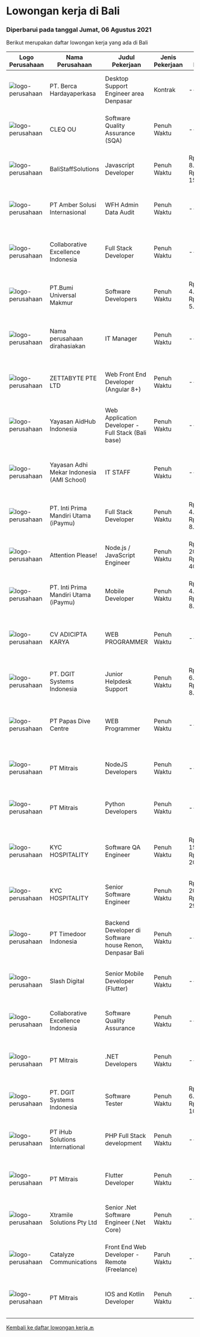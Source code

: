 
  # Lowongan kerja di Bali

  ### Diperbarui pada tanggal Jumat, 06 Agustus 2021

  Berikut merupakan daftar lowongan kerja yang ada di Bali

  |Logo Perusahaan | Nama Perusahaan | Judul Pekerjaan | Jenis Pekerjaan | Gaji Pekerjaan | Lokasi | Deskripsi | Tanggal diunggah | Pranala |
  | -------------- | --------------- | --------------- | --------- | --------- | -------------- | ------- | ----------- | ----------- |
  |![logo-perusahaan](https://image-service-cdn.seek.com.au/6a76252207cfed561e664c874d4631f4aefd8409/ee4dce1061f3f616224767ad58cb2fc751b8d2dc)|PT. Berca Hardayaperkasa|Desktop Support Engineer area Denpasar|Kontrak|---|Bali|Responsibilities : Analyzing, diagnosing, and installation to several areas including desktop hardware, operating systems (Windows 7/8/10),...|Rabu, 04 Agustus 2021|https://www.jobstreet.co.id/id/job/desktop-support-engineer-area-denpasar-3592637?token=0~3db87dba-ce0b-4040-b4bf-b95adb8d1366&sectionRank=1&jobId=jobstreet-id-job-3592637|
|![logo-perusahaan](https://image-service-cdn.seek.com.au/54f28e3300fe2711cae0fa036939e6659a80604e/ee4dce1061f3f616224767ad58cb2fc751b8d2dc)|CLEQ OU|Software Quality Assurance (SQA)|Penuh Waktu|---|Badung|About ItsavirusItsavirus is a software company with offices in Bali, Singapore and Amsterdam. With a relative small group of people, we work on great...|Kamis, 05 Agustus 2021|https://www.jobstreet.co.id/id/job/software-quality-assurance-sqa-3593883?token=0~3db87dba-ce0b-4040-b4bf-b95adb8d1366&sectionRank=2&jobId=jobstreet-id-job-3593883|
|![logo-perusahaan](https://us.123rf.com/450wm/pavelstasevich/pavelstasevich1811/pavelstasevich181101027/112815900-stock-vector-no-image-available-icon-flat-vector.jpg?ver=6)|BaliStaffSolutions|Javascript Developer|Penuh Waktu|Rp. 8.000.000-Rp. 15.000.000|Bali|An  American digital gaming company is looking for a full-time Javascript Developer (Bali based).The company is privately-owned, profitable, and...|Kamis, 05 Agustus 2021|https://www.jobstreet.co.id/id/job/javascript-developer-3594458?token=0~3db87dba-ce0b-4040-b4bf-b95adb8d1366&sectionRank=3&jobId=jobstreet-id-job-3594458|
|![logo-perusahaan](https://us.123rf.com/450wm/pavelstasevich/pavelstasevich1811/pavelstasevich181101027/112815900-stock-vector-no-image-available-icon-flat-vector.jpg?ver=6)|PT Amber Solusi Internasional|WFH Admin Data Audit|Penuh Waktu|---|Bali|Job Responsibilities: Data extraction, preparation, formula-calculation, formatting, cleaning up (this can be for item master data, pricing, customer...|Rabu, 04 Agustus 2021|https://www.jobstreet.co.id/id/job/wfh-admin-data-audit-3592720?token=0~3db87dba-ce0b-4040-b4bf-b95adb8d1366&sectionRank=4&jobId=jobstreet-id-job-3592720|
|![logo-perusahaan](https://image-service-cdn.seek.com.au/7145b1ba6bc0dbd678e2bf86d776dd2b1b9b81f6/ee4dce1061f3f616224767ad58cb2fc751b8d2dc)|Collaborative Excellence Indonesia|Full Stack Developer|Penuh Waktu|---|Jakarta Raya|Responsibilities: Work with Business/Product Owners/product development team/Project Manager to design, develop, maintain and enhance web-based &amp;...|Kamis, 05 Agustus 2021|https://www.jobstreet.co.id/id/job/full-stack-developer-3582381?token=0~3db87dba-ce0b-4040-b4bf-b95adb8d1366&sectionRank=5&jobId=jobstreet-id-job-3582381|
|![logo-perusahaan](https://image-service-cdn.seek.com.au/a46c597fb3036e7453cd08327741b8da60addc20/ee4dce1061f3f616224767ad58cb2fc751b8d2dc)|PT.Bumi Universal Makmur|Software Developers|Penuh Waktu|Rp. 4.000.000-Rp. 5.000.000|Surabaya|Knowledge or Experience in Computer Animation such as Blender and Unreal Engine also encouraged to apply Preferably Staff (non-management &amp;...|Rabu, 04 Agustus 2021|https://www.jobstreet.co.id/id/job/software-developers-3585780?token=0~3db87dba-ce0b-4040-b4bf-b95adb8d1366&sectionRank=6&jobId=jobstreet-id-job-3585780|
|![logo-perusahaan](https://us.123rf.com/450wm/pavelstasevich/pavelstasevich1811/pavelstasevich181101027/112815900-stock-vector-no-image-available-icon-flat-vector.jpg?ver=6)|Nama perusahaan dirahasiakan|IT Manager|Penuh Waktu|---|Bali|Pendidikan minimal S1 segala jurusan Memiliki pengetahuan mengenai PHP dan bahasa pemrograman lainnya atau menguasai jaringan Gaji negotiable...|Senin, 02 Agustus 2021|https://www.jobstreet.co.id/id/job/it-manager-3590361?token=0~3db87dba-ce0b-4040-b4bf-b95adb8d1366&sectionRank=7&jobId=jobstreet-id-job-3590361|
|![logo-perusahaan](https://image-service-cdn.seek.com.au/d6f07ae1ef1c30933944876d0a20460f9f186c19/ee4dce1061f3f616224767ad58cb2fc751b8d2dc)|ZETTABYTE PTE LTD|Web Front End Developer (Angular 8+)|Penuh Waktu|---|Yogyakarta|Company IntroductionZettabyte is a software development company that focuses on the education sector. We work together with our multicultural team...|Selasa, 03 Agustus 2021|https://www.jobstreet.co.id/id/job/web-front-end-developer-angular-8-3580526?token=0~3db87dba-ce0b-4040-b4bf-b95adb8d1366&sectionRank=8&jobId=jobstreet-id-job-3580526|
|![logo-perusahaan](https://image-service-cdn.seek.com.au/23cfc7594de1484730114644840aa505031036a8/ee4dce1061f3f616224767ad58cb2fc751b8d2dc)|Yayasan AidHub Indonesia|Web Application Developer - Full Stack (Bali base)|Penuh Waktu|---|Bali|Responsibilities: This role will report to the IT Manager Candidate must be able to manage the complete software development process of our platform...|Selasa, 03 Agustus 2021|https://www.jobstreet.co.id/id/job/web-application-developer-full-stack-bali-base-3592376?token=0~3db87dba-ce0b-4040-b4bf-b95adb8d1366&sectionRank=9&jobId=jobstreet-id-job-3592376|
|![logo-perusahaan](https://image-service-cdn.seek.com.au/fccba1ab53b8735709f956e3e2b7a58618e16340/ee4dce1061f3f616224767ad58cb2fc751b8d2dc)|Yayasan Adhi Mekar Indonesia (AMI School)|IT STAFF|Penuh Waktu|---|Denpasar|WE'RE HIRINGIT STAFFKualifikasi : SMK/S1 Teknik Informatika/Teknik Informasi/Sarjana Indormasi atau Sederajat Fresh Graduate/Berpengalaman Diutamakan...|Rabu, 04 Agustus 2021|https://www.jobstreet.co.id/id/job/it-staff-3593115?token=0~3db87dba-ce0b-4040-b4bf-b95adb8d1366&sectionRank=10&jobId=jobstreet-id-job-3593115|
|![logo-perusahaan](https://image-service-cdn.seek.com.au/25ca052ae49a08073c2615893e1a4fff509a7afa/ee4dce1061f3f616224767ad58cb2fc751b8d2dc)|PT. Inti Prima Mandiri Utama (iPaymu)|Full Stack Developer|Penuh Waktu|Rp. 4.000.000-Rp. 8.000.000|Denpasar|Kami memerlukan Tim Full Stack Developer dengan kemampuan sebagai berikut:  Menguasai Laravel Framework Bisa bekerja dalam TIM Bisa bekerja dalam...|Senin, 02 Agustus 2021|https://www.jobstreet.co.id/id/job/full-stack-developer-3591309?token=0~3db87dba-ce0b-4040-b4bf-b95adb8d1366&sectionRank=11&jobId=jobstreet-id-job-3591309|
|![logo-perusahaan](https://image-service-cdn.seek.com.au/978cfd1b2ac8a8b1bac0aa11650bb3f2383c8744/ee4dce1061f3f616224767ad58cb2fc751b8d2dc)|Attention Please!|Node.js / JavaScript Engineer|Penuh Waktu|Rp. 20.000.000-Rp. 40.000.000|Bali|Seniority: SeniorJob Type: Full TimeAs a JavaScript Backend Engineer, you will create scalable backend features according to user stories in the whole...|Selasa, 03 Agustus 2021|https://www.jobstreet.co.id/id/job/node-js-javascript-engineer-3592073?token=0~3db87dba-ce0b-4040-b4bf-b95adb8d1366&sectionRank=12&jobId=jobstreet-id-job-3592073|
|![logo-perusahaan](https://image-service-cdn.seek.com.au/3cfcf3b08437c3b9e8bce9eefde4d326596fb58a/ee4dce1061f3f616224767ad58cb2fc751b8d2dc)|PT. Inti Prima Mandiri Utama (iPaymu)|Mobile Developer|Penuh Waktu|Rp. 4.000.000-Rp. 8.000.000|Denpasar|Kami memerlukan Tim Developer dengan kemampuan sebagai berikut: Menguasai ReactNative Bisa bekerja dalam TIM Bisa bekerja dalam DEADLINE Supel &amp;...|Senin, 02 Agustus 2021|https://www.jobstreet.co.id/id/job/mobile-developer-3591310?token=0~3db87dba-ce0b-4040-b4bf-b95adb8d1366&sectionRank=13&jobId=jobstreet-id-job-3591310|
|![logo-perusahaan](https://us.123rf.com/450wm/pavelstasevich/pavelstasevich1811/pavelstasevich181101027/112815900-stock-vector-no-image-available-icon-flat-vector.jpg?ver=6)|CV ADICIPTA KARYA|WEB PROGRAMMER|Penuh Waktu|---|Badung|Persyaratan: Usia 22 - 33 Tahun Lulusan SMA/SMK IT / Perguruan Tinggi IT Memiliki pengalaman dalam pemrograman WEB (PHP,Html,CSS,Javascript) Menguasai...|Rabu, 04 Agustus 2021|https://www.jobstreet.co.id/id/job/web-programmer-3591425?token=0~3db87dba-ce0b-4040-b4bf-b95adb8d1366&sectionRank=14&jobId=jobstreet-id-job-3591425|
|![logo-perusahaan](https://image-service-cdn.seek.com.au/e93bc75036be941b9c3ff3a55670cb236457b0c4/ee4dce1061f3f616224767ad58cb2fc751b8d2dc)|PT. DGIT Systems Indonesia|Junior Helpdesk Support|Penuh Waktu|Rp. 6.000.000-Rp. 8.000.000|Bali|We are looking for Junior Helpdesk Support. you will be responsible when our customers require technical expertise/solution aiming for the greatest...|Kamis, 29 Juli 2021|https://www.jobstreet.co.id/id/job/junior-helpdesk-support-3588316?token=0~3db87dba-ce0b-4040-b4bf-b95adb8d1366&sectionRank=15&jobId=jobstreet-id-job-3588316|
|![logo-perusahaan](https://us.123rf.com/450wm/pavelstasevich/pavelstasevich1811/pavelstasevich181101027/112815900-stock-vector-no-image-available-icon-flat-vector.jpg?ver=6)|PT Papas Dive Centre|WEB  Programmer|Penuh Waktu|---|Denpasar|Persyaratan: Usia 22 - 33 Tahun Lulusan SMA/SMK IT / Perguruan Tinggi IT Memiliki pengalaman dalam pemrograman WEB (PHP,Html,CSS,Javascript) Menguasai...|Rabu, 04 Agustus 2021|https://www.jobstreet.co.id/id/job/web-programmer-3593400?token=0~3db87dba-ce0b-4040-b4bf-b95adb8d1366&sectionRank=16&jobId=jobstreet-id-job-3593400|
|![logo-perusahaan](https://image-service-cdn.seek.com.au/969b0c47f133a1e0155056a5d964c63953dd6304/ee4dce1061f3f616224767ad58cb2fc751b8d2dc)|PT Mitrais|NodeJS Developers|Penuh Waktu|---|Bali|Build your Career with Mitrais! We're urgently looking for experienced NodeJS Developers to be part of our team for an immediate start.Our client is a...|Sabtu, 31 Juli 2021|https://www.jobstreet.co.id/id/job/nodejs-developers-3579307?token=0~3db87dba-ce0b-4040-b4bf-b95adb8d1366&sectionRank=17&jobId=jobstreet-id-job-3579307|
|![logo-perusahaan](https://image-service-cdn.seek.com.au/969b0c47f133a1e0155056a5d964c63953dd6304/ee4dce1061f3f616224767ad58cb2fc751b8d2dc)|PT Mitrais|Python Developers|Penuh Waktu|---|Jakarta Raya|Build your Career with Mitrais !  We're looking for experienced Python Developers to be part of our team. What will you be doing?  Liasing with...|Sabtu, 31 Juli 2021|https://www.jobstreet.co.id/id/job/python-developers-3582489?token=0~3db87dba-ce0b-4040-b4bf-b95adb8d1366&sectionRank=18&jobId=jobstreet-id-job-3582489|
|![logo-perusahaan](https://us.123rf.com/450wm/pavelstasevich/pavelstasevich1811/pavelstasevich181101027/112815900-stock-vector-no-image-available-icon-flat-vector.jpg?ver=6)|KYC HOSPITALITY|Software QA Engineer|Penuh Waktu|Rp. 15.000.000-Rp. 20.000.000|Bali|MINIMUM 5 YEARS QA EXPERIENCEKYC is the global technology ecosystem for Hotels, focused on revolutionizing the archaic workflow that has plagued the...|Senin, 02 Agustus 2021|https://www.jobstreet.co.id/id/job/software-qa-engineer-4625092/origin/my?token=0~3db87dba-ce0b-4040-b4bf-b95adb8d1366&sectionRank=19&jobId=jobstreet-my-job-4625092|
|![logo-perusahaan](https://us.123rf.com/450wm/pavelstasevich/pavelstasevich1811/pavelstasevich181101027/112815900-stock-vector-no-image-available-icon-flat-vector.jpg?ver=6)|KYC HOSPITALITY|Senior Software Engineer|Penuh Waktu|Rp. 20.000.000-Rp. 29.000.000|Denpasar|KYCH- Senior Full Stack Engineer***Minimum 5 years enterprise-level full stack development***KYCH is the global technology ecosystem for Hotels,...|Senin, 02 Agustus 2021|https://www.jobstreet.co.id/id/job/senior-software-engineer-4625097/origin/my?token=0~3db87dba-ce0b-4040-b4bf-b95adb8d1366&sectionRank=20&jobId=jobstreet-my-job-4625097|
|![logo-perusahaan](https://image-service-cdn.seek.com.au/7c09ed6e69b8b2c26a82acb99d80f0db9aab4b45/ee4dce1061f3f616224767ad58cb2fc751b8d2dc)|PT Timedoor Indonesia|Backend Developer di Software house Renon, Denpasar Bali|Penuh Waktu|---|Denpasar|If you want to grow up your self, Timedoor is one of the best places to start your career. Our team comes from various cultures. We welcome young...|Sabtu, 31 Juli 2021|https://www.jobstreet.co.id/id/job/backend-developer-di-software-house-renon-denpasar-bali-3583378?token=0~3db87dba-ce0b-4040-b4bf-b95adb8d1366&sectionRank=21&jobId=jobstreet-id-job-3583378|
|![logo-perusahaan](https://image-service-cdn.seek.com.au/691a7005ffbb480fc7ecba50c99c21b92f346076/ee4dce1061f3f616224767ad58cb2fc751b8d2dc)|Slash Digital|Senior Mobile Developer (Flutter)|Penuh Waktu|---|Bali|About SlashSlash is a Build Studio. We build remote, autonomous teams to help innovators develop software, products, and hi-tech startups. Our clients...|Selasa, 03 Agustus 2021|https://www.jobstreet.co.id/id/job/senior-mobile-developer-flutter-3591898?token=0~3db87dba-ce0b-4040-b4bf-b95adb8d1366&sectionRank=22&jobId=jobstreet-id-job-3591898|
|![logo-perusahaan](https://image-service-cdn.seek.com.au/7145b1ba6bc0dbd678e2bf86d776dd2b1b9b81f6/ee4dce1061f3f616224767ad58cb2fc751b8d2dc)|Collaborative Excellence Indonesia|Software Quality Assurance|Penuh Waktu|---|Bali|Responsibilities: Develops and maintains test scenarios and end user test scripts to verify new functionality performs as designed and meets customer...|Kamis, 29 Juli 2021|https://www.jobstreet.co.id/id/job/software-quality-assurance-3588903?token=0~3db87dba-ce0b-4040-b4bf-b95adb8d1366&sectionRank=23&jobId=jobstreet-id-job-3588903|
|![logo-perusahaan](https://image-service-cdn.seek.com.au/969b0c47f133a1e0155056a5d964c63953dd6304/ee4dce1061f3f616224767ad58cb2fc751b8d2dc)|PT Mitrais|.NET Developers|Penuh Waktu|---|Denpasar|Build your Career with Mitrais !  We're looking for experienced .NET Software Engineers to be part of our team.  What will you be doing ?  Coding high...|Sabtu, 31 Juli 2021|https://www.jobstreet.co.id/id/job/net-developers-3579303?token=0~3db87dba-ce0b-4040-b4bf-b95adb8d1366&sectionRank=24&jobId=jobstreet-id-job-3579303|
|![logo-perusahaan](https://image-service-cdn.seek.com.au/e93bc75036be941b9c3ff3a55670cb236457b0c4/ee4dce1061f3f616224767ad58cb2fc751b8d2dc)|PT. DGIT Systems Indonesia|Software Tester|Penuh Waktu|Rp. 6.000.000-Rp. 10.000.000|Bali|We believe work should be a fun development journey but the challenging one! Our great teams will support you to achieve that and delivering great...|Kamis, 29 Juli 2021|https://www.jobstreet.co.id/id/job/software-tester-3588508?token=0~3db87dba-ce0b-4040-b4bf-b95adb8d1366&sectionRank=25&jobId=jobstreet-id-job-3588508|
|![logo-perusahaan](https://image-service-cdn.seek.com.au/ae7f22425d0433c7fa87b1563cd09c27b4c69bc9/ee4dce1061f3f616224767ad58cb2fc751b8d2dc)|PT iHub Solutions International|PHP Full Stack development|Penuh Waktu|---|Badung|PHP Senior ProgrammerPT IHub Solutions InternationalAbout PT IHub Solutions International:PT IHub Solutions International is a rapidly growing...|Jumat, 30 Juli 2021|https://www.jobstreet.co.id/id/job/php-full-stack-development-3578812?token=0~3db87dba-ce0b-4040-b4bf-b95adb8d1366&sectionRank=26&jobId=jobstreet-id-job-3578812|
|![logo-perusahaan](https://image-service-cdn.seek.com.au/969b0c47f133a1e0155056a5d964c63953dd6304/ee4dce1061f3f616224767ad58cb2fc751b8d2dc)|PT Mitrais|Flutter Developer|Penuh Waktu|---|Bali|Build your Career with Mitrais !  We're looking for experienced Flutter Developer to be part of our team. What will you be doing?  Liase with...|Sabtu, 31 Juli 2021|https://www.jobstreet.co.id/id/job/flutter-developer-3579312?token=0~3db87dba-ce0b-4040-b4bf-b95adb8d1366&sectionRank=27&jobId=jobstreet-id-job-3579312|
|![logo-perusahaan](https://image-service-cdn.seek.com.au/9e8f9c012bae20f629768a3fdadde21d3f42c641/ee4dce1061f3f616224767ad58cb2fc751b8d2dc)|Xtramile Solutions Pty Ltd|Senior .Net Software Engineer (.Net Core)|Penuh Waktu|---|Bali|Innovative job opportunity offering a high salary package, attractive bonus remuneration and full remote working arrangement.This role will help...|Sabtu, 31 Juli 2021|https://www.jobstreet.co.id/id/job/senior-net-software-engineer-net-core-3582548?token=0~3db87dba-ce0b-4040-b4bf-b95adb8d1366&sectionRank=28&jobId=jobstreet-id-job-3582548|
|![logo-perusahaan](https://image-service-cdn.seek.com.au/7b0e442165d5a37f3d08361a23aff8a29b66fd62/ee4dce1061f3f616224767ad58cb2fc751b8d2dc)|Catalyze Communications|Front End Web Developer - Remote (Freelance)|Paruh Waktu|---|Bali|As part of our ongoing expansion, we seek a reliable, detailed, and experienced freelance Front End Web Developer to develop website projects using...|Jumat, 30 Juli 2021|https://www.jobstreet.co.id/id/job/front-end-web-developer-remote-freelance-3582184?token=0~3db87dba-ce0b-4040-b4bf-b95adb8d1366&sectionRank=29&jobId=jobstreet-id-job-3582184|
|![logo-perusahaan](https://image-service-cdn.seek.com.au/969b0c47f133a1e0155056a5d964c63953dd6304/ee4dce1061f3f616224767ad58cb2fc751b8d2dc)|PT Mitrais|IOS and Kotlin Developer|Penuh Waktu|---|Bali|Build your Career with Mitrais !  We're looking for experienced iOS and Kotlin Developer to be part of our team. What will you be doing?  Liase with...|Sabtu, 31 Juli 2021|https://www.jobstreet.co.id/id/job/ios-and-kotlin-developer-3579308?token=0~3db87dba-ce0b-4040-b4bf-b95adb8d1366&sectionRank=30&jobId=jobstreet-id-job-3579308|


  [Kembali ke daftar lowongan kerja 🔙](../README.md#daftar-lowongan-kerja)
  